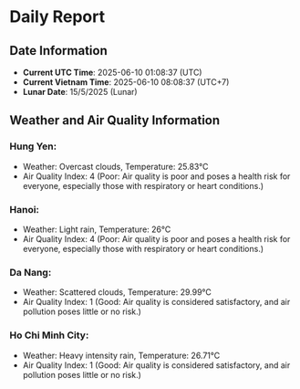# Daily Report
## Date Information
- **Current UTC Time**: 2025-06-10 01:08:37 (UTC)
- **Current Vietnam Time**: 2025-06-10 08:08:37 (UTC+7)
- **Lunar Date**: 15/5/2025 (Lunar)

## Weather and Air Quality Information

### Hung Yen:
- Weather: Overcast clouds, Temperature: 25.83°C
- Air Quality Index: 4 (Poor: Air quality is poor and poses a health risk for everyone, especially those with respiratory or heart conditions.)

### Hanoi:
- Weather: Light rain, Temperature: 26°C
- Air Quality Index: 4 (Poor: Air quality is poor and poses a health risk for everyone, especially those with respiratory or heart conditions.)

### Da Nang:
- Weather: Scattered clouds, Temperature: 29.99°C
- Air Quality Index: 1 (Good: Air quality is considered satisfactory, and air pollution poses little or no risk.)

### Ho Chi Minh City:
- Weather: Heavy intensity rain, Temperature: 26.71°C
- Air Quality Index: 1 (Good: Air quality is considered satisfactory, and air pollution poses little or no risk.)
